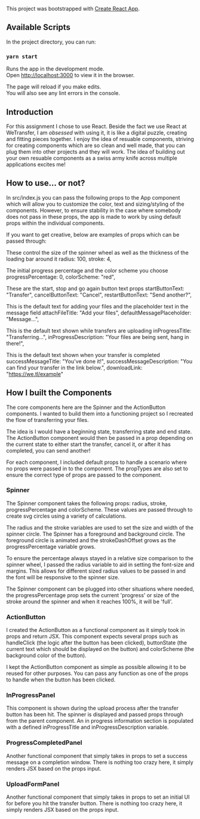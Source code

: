 This project was bootstrapped with [Create React App](https://github.com/facebook/create-react-app).

## Available Scripts

In the project directory, you can run:

### `yarn start`

Runs the app in the development mode.<br />
Open [http://localhost:3000](http://localhost:3000) to view it in the browser.

The page will reload if you make edits.<br />
You will also see any lint errors in the console.

## Introduction

For this assignment I chose to use React. Beside the fact we use React at WeTransfer, I am *obsessed* with using it, it is like a digital puzzle, creating and fitting pieces together. I enjoy the idea of resuable components, striving for creating components which are so clean and well made, that you can plug them into other projects and they will work. The idea of building out your own resuable components as a swiss army knife across multiple applications excites me!

## How to use... or not? 

In src/index.js you can pass the following props to the App component which will allow you to customize the color, text and sizing/styling of the components. However, to ensure stability in the case where somebody does not pass in these props, the app is made to work by using default props within the individual components. 

If you want to get creative, below are examples of props which can be passed through:

These control the size of the spinner wheel as well as the thickness of the loading bar around it
radius: 100,
stroke: 4,

The initial progress percentage and the color scheme you choose
progressPercentage: 0,
colorScheme: "red",

These are the start, stop and go again button text props
startButtonText: "Transfer",
cancelButtonText: "Cancel",
restartButtonText: "Send another?",

This is the default text for adding your files and the placeholder text in the message field
attachFileTitle: "Add your files",
defaultMessagePlaceholder: "Message...",

This is the default text shown while transfers are uploading
inProgressTitle: "Transferring...",
inProgressDescription: "Your files are being sent, hang in there!",

This is the default text shown when your transfer is completed
successMessageTitle: "You've done it!",
successMessageDescription: "You can find your transfer in the link below.",
downloadLink: "https://we.tl/example"

## How I built the Components

The core components here are the Spinner and the ActionButton components. I wanted to build them into a functioning project so I recreated the flow of transferring your files. 

The idea is I would have a beginning state, transferring state and end state. The ActionButton component would then be passed in a prop depending on the current state to either start the transfer, cancel it, or after it has completed, you can send another!

For each component, I included default props to handle a scenario where no props were passed in to the component. The propTypes are also set to ensure the correct type of props are passed to the component.

### Spinner

The Spinner component takes the following props: radius, stroke, progressPercentage and colorScheme. 
These values are passed through to create svg circles using a variety of calculations. 

The radius and the stroke variables are used to set the size and width of the spinner circle. The Spinner has a foreground and background circle. The foreground circle is animated and the strokeDashOffset grows as the progressPercentage variable grows.

To ensure the percentage always stayed in a relative size comparison to the spinner wheel, I passed the radius variable to aid in setting the font-size and margins. This allows for different sized radius values to be passed in and the font will be responsive to the spinner size. 

The Spinner component can be plugged into other situations where needed, the progressPercentage prop sets the current 'progress' or size of the stroke around the spinner and when it reaches 100%, it will be 'full'.

### ActionButton

I created the ActionButton as a functional component as it simply took in props and return JSX. 
This component expects several props such as handleClick (the logic after the button has been clicked), buttonState (the current text which should be displayed on the button) and colorScheme (the background color of the button).

I kept the ActionButton component as simple as possible allowing it to be reused for other purposes. You can pass any function as one of the props to handle when the button has been clicked. 

### InProgressPanel

This component is shown during the upload process after the transfer button has been hit. The spinner is displayed and passed props through from the parent component. An in progress information section is populated with a defined inProgressTitle and inProgressDescription variable. 

### ProgressCompletedPanel

Another functional component that simply takes in props to set a success message on a completion window. There is nothing too crazy here, it simply renders JSX based on the props input. 

### UploadFormPanel

Another functional component that simply takes in props to set an initial UI for before you hit the transfer button. There is nothing too crazy here, it simply renders JSX based on the props input. 
